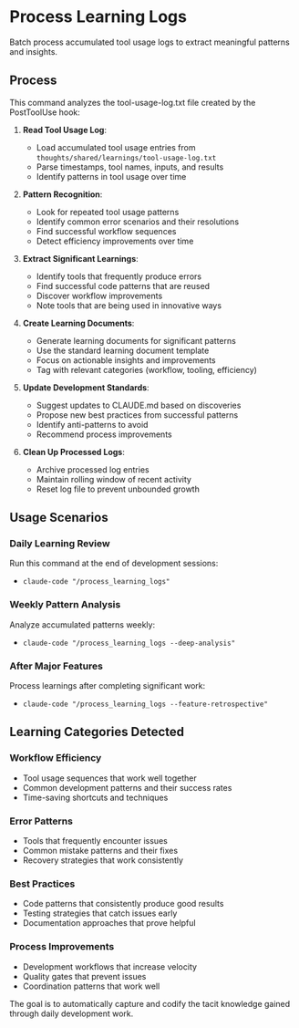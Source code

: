 # Process Learning Logs

Batch process accumulated tool usage logs to extract meaningful patterns and insights.

## Process

This command analyzes the tool-usage-log.txt file created by the PostToolUse hook:

1. **Read Tool Usage Log**:
   - Load accumulated tool usage entries from `thoughts/shared/learnings/tool-usage-log.txt`
   - Parse timestamps, tool names, inputs, and results
   - Identify patterns in tool usage over time

2. **Pattern Recognition**:
   - Look for repeated tool usage patterns
   - Identify common error scenarios and their resolutions
   - Find successful workflow sequences
   - Detect efficiency improvements over time

3. **Extract Significant Learnings**:
   - Identify tools that frequently produce errors
   - Find successful code patterns that are reused
   - Discover workflow improvements
   - Note tools that are being used in innovative ways

4. **Create Learning Documents**:
   - Generate learning documents for significant patterns
   - Use the standard learning document template
   - Focus on actionable insights and improvements
   - Tag with relevant categories (workflow, tooling, efficiency)

5. **Update Development Standards**:
   - Suggest updates to CLAUDE.md based on discoveries
   - Propose new best practices from successful patterns
   - Identify anti-patterns to avoid
   - Recommend process improvements

6. **Clean Up Processed Logs**:
   - Archive processed log entries
   - Maintain rolling window of recent activity
   - Reset log file to prevent unbounded growth

## Usage Scenarios

### Daily Learning Review
Run this command at the end of development sessions:
- `claude-code "/process_learning_logs"`

### Weekly Pattern Analysis  
Analyze accumulated patterns weekly:
- `claude-code "/process_learning_logs --deep-analysis"`

### After Major Features
Process learnings after completing significant work:
- `claude-code "/process_learning_logs --feature-retrospective"`

## Learning Categories Detected

### Workflow Efficiency
- Tool usage sequences that work well together
- Common development patterns and their success rates
- Time-saving shortcuts and techniques

### Error Patterns
- Tools that frequently encounter issues
- Common mistake patterns and their fixes
- Recovery strategies that work consistently

### Best Practices
- Code patterns that consistently produce good results
- Testing strategies that catch issues early
- Documentation approaches that prove helpful

### Process Improvements
- Development workflows that increase velocity
- Quality gates that prevent issues
- Coordination patterns that work well

The goal is to automatically capture and codify the tacit knowledge gained through daily development work.